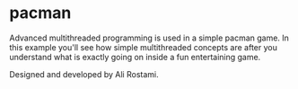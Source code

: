 # pacman
Advanced multithreaded programming is used in a simple pacman game. In this example you'll see how simple multithreaded concepts are after you understand what is exactly going on inside a fun entertaining game.

Designed and developed by Ali Rostami.
